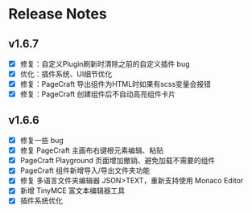 # Release Notes

## v1.6.7

- [x] 修复：自定义Plugin刷新时清除之前的自定义插件 bug
- [x] 优化：插件系统、UI细节优化
- [x] 修复：PageCraft 导出组件为HTML时如果有scss变量会报错
- [x] 修复：PageCraft 创建组件后不自动高亮组件卡片

## v1.6.6

- [x] 修复一些 bug
- [x] 修复 PageCraft 主画布右键根元素编辑、粘贴
- [x] PageCraft Playground 页面增加撤销、避免加载不需要的组件
- [x] PageCraft 组件新增导入/导出文件夹功能
- [x] 修复 多语言文件夹编辑器 JSON>TEXT，重新支持使用 Monaco Editor
- [x] 新增 TinyMCE 富文本编辑器工具
- [x] 插件系统优化
